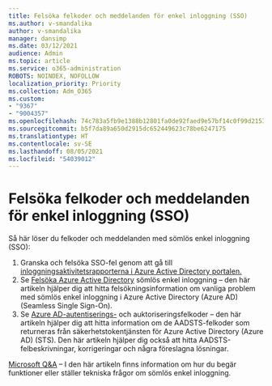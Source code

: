 ```yaml
---
title: Felsöka felkoder och meddelanden för enkel inloggning (SSO)
ms.author: v-smandalika
author: v-smandalika
manager: dansimp
ms.date: 03/12/2021
audience: Admin
ms.topic: article
ms.service: o365-administration
ROBOTS: NOINDEX, NOFOLLOW
localization_priority: Priority
ms.collection: Adm_O365
ms.custom:
- "9367"
- "9004357"
ms.openlocfilehash: 74c783a5fb9e1388b12801fa0de92faed9e57bf14c0f99d21539e17bf1b1c284
ms.sourcegitcommit: b5f7da89a650d2915dc652449623c78be6247175
ms.translationtype: HT
ms.contentlocale: sv-SE
ms.lasthandoff: 08/05/2021
ms.locfileid: "54039012"
---
```

# <a name="troubleshoot-seamless-single-sign-on-sso-error-codes-and-messages"></a>Felsöka felkoder och meddelanden för enkel inloggning (SSO)

Så här löser du felkoder och meddelanden med sömlös enkel inloggning (SSO):

1. Granska och felsöka SSO-fel genom att gå till [inloggningsaktivitetsrapporterna i Azure Active Directory portalen.](https://docs.microsoft.com/azure/active-directory/reports-monitoring/concept-sign-ins)
2. Se [Felsöka Azure Active Directory](https://docs.microsoft.com/azure/active-directory/hybrid/tshoot-connect-sso#sign-in-failure-reasons-in-the-azure-active-directory-admin-center-needs-a-premium-license) sömlös enkel inloggning – den här artikeln hjälper dig att hitta felsökningsinformation om vanliga problem med sömlös enkel inloggning i Azure Active Directory (Azure AD) (Seamless Single Sign-On).
3. Se [Azure AD-autentiserings-](https://docs.microsoft.com/azure/active-directory/develop/reference-aadsts-error-codes#lookup-current-error-code-information) och auktoriseringsfelkoder – den här artikeln hjälper dig att hitta information om de AADSTS-felkoder som returneras från säkerhetstokentjänsten för Azure Active Directory (Azure AD) (STS). Den här artikeln hjälper dig också att hitta AADSTS-felbeskrivningar, korrigeringar och några föreslagna lösningar.

[Microsoft Q&A](https://docs.microsoft.com/answers/topics/azure-ad-single-sign-on.html) – I den här artikeln finns information om hur du begär funktioner eller ställer tekniska frågor om sömlös enkel inloggning.

